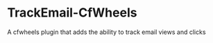 TrackEmail-CfWheels
===================

A cfwheels plugin that adds the ability to track email views and clicks